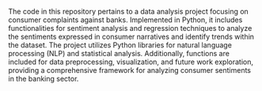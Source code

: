 The code in this repository pertains to a data analysis project focusing on consumer complaints against banks. Implemented in Python, it includes functionalities for sentiment analysis and regression techniques to analyze the sentiments expressed in consumer narratives and identify trends within the dataset. The project utilizes Python libraries for natural language processing (NLP) and statistical analysis. Additionally, functions are included for data preprocessing, visualization, and future work exploration, providing a comprehensive framework for analyzing consumer sentiments in the banking sector.
